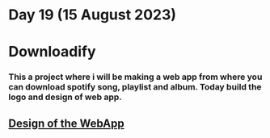 # Day 19 (15 August 2023)

# Downloadify

### This a project where i will be making a web app from where you can download spotify song, playlist and album. Today build the logo and design of web app.

## [Design of the WebApp](https://www.figma.com/file/pse0oHpCz5vOCgnvj4QPxG/Downloadify?type=design&node-id=0%3A1&mode=design&t=KNRLIoR4cPq7U6Zd-1)
